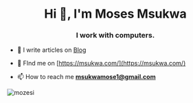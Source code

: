 <h1 align="center">Hi 👋, I'm Moses Msukwa</h1>
<h3 align="center">I work with computers.</h3>

- 📝 I write articles on [Blog](https://blog.msukwa.com/)
  
- 📝 FInd me on [https://msukwa.com/](https://msukwa.com/)

- 📫 How to reach me **msukwamose1@gmail.com**

<p><img align="center" src="https://github-readme-stats-sigma-five.vercel.app/api/top-langs?username=mozesi&show_icons=true&locale=en&layout=compact" alt="mozesi" /></p>

